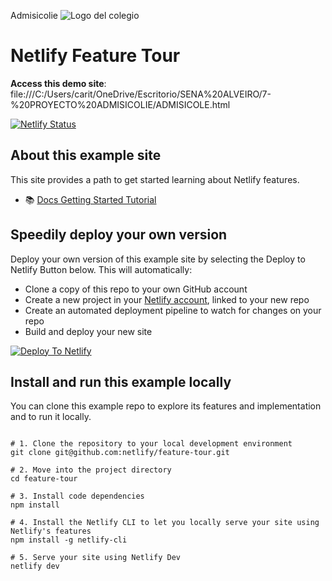 Admisicolie <img id="logo-colegio" src="file:///C:/Users/giane/Desktop/1-%20SENA%20-%20ANALISIS%20Y%20DESARROLLO%20DE%20SOFWARE/7-%20IMAGENES/ESCUDO_SANTA_M__DE_LA_PROVIDENCIA-removebg-preview.png" alt="Logo del colegio">

# Netlify Feature Tour

**Access this demo site**: file:///C:/Users/carit/OneDrive/Escritorio/SENA%20ALVEIRO/7-%20PROYECTO%20ADMISICOLIE/ADMISICOLE.html

[![Netlify Status](https://api.netlify.com/api/v1/badges/fad6792e-1c44-44db-bd79-ea74b42b0f89/deploy-status)](https://app.netlify.com/sites/feature-tour/deploys)

## About this example site

This site provides a path to get started learning about Netlify features.

- 📚 [Docs Getting Started Tutorial](https://docs.netlify.com/get-started/?utm_medium=social&utm_source=github&utm_campaign=devex-ph&utm_content=devex-examples)

## Speedily deploy your own version

Deploy your own version of this example site by selecting the Deploy to Netlify Button below. This will automatically:

- Clone a copy of this repo to your own GitHub account
- Create a new project in your [Netlify account](https://app.netlify.com/?utm_medium=social&utm_source=github&utm_campaign=devex&utm_content=devex-examples), linked to your new repo
- Create an automated deployment pipeline to watch for changes on your repo
- Build and deploy your new site

[![Deploy To Netlify](https://www.netlify.com/img/deploy/button.svg)](https://app.netlify.com/start/deploy?repository=https://github.com/netlify/netlify-feature-tour&utm_medium=social&utm_source=github&utm_campaign=devex&utm_content=devex-examples)

## Install and run this example locally

You can clone this example repo to explore its features and implementation and to run it locally.

```shell

# 1. Clone the repository to your local development environment
git clone git@github.com:netlify/feature-tour.git

# 2. Move into the project directory
cd feature-tour

# 3. Install code dependencies
npm install

# 4. Install the Netlify CLI to let you locally serve your site using Netlify's features
npm install -g netlify-cli

# 5. Serve your site using Netlify Dev
netlify dev

```
